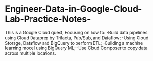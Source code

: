 # Engineer-Data-in-Google-Cloud-Lab-Practice-Notes-


 This is a Google Cloud quest, Focusing on how to: 
 -Build data pipelines using Cloud Dataprep by Trifacta, Pub/Sub, and Dataflow;
 -Using Cloud Storage, Dataflow and BigQuery to perform ETL;
 -Building a machine learning model using BigQuery ML; 
 -Use Cloud Composer to copy data across multiple locations.

